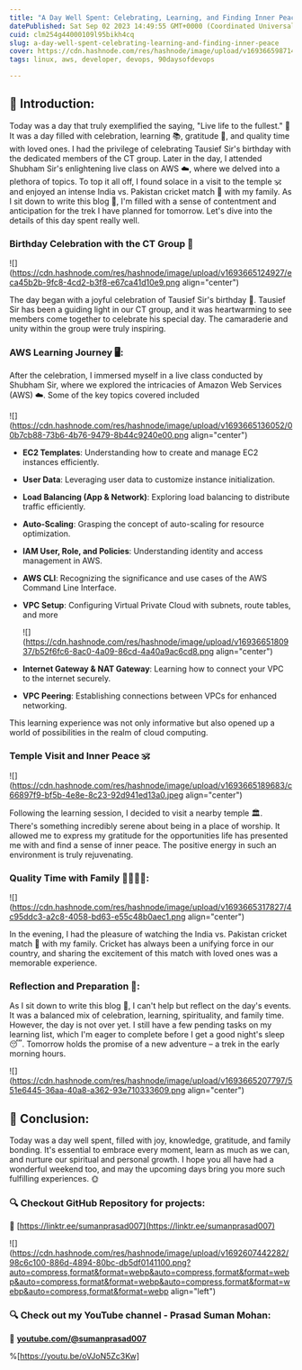 ```yaml
---
title: "A Day Well Spent: Celebrating, Learning, and Finding Inner Peace 🎉📚🙏"
datePublished: Sat Sep 02 2023 14:49:55 GMT+0000 (Coordinated Universal Time)
cuid: clm254g44000109l95bikh4cq
slug: a-day-well-spent-celebrating-learning-and-finding-inner-peace
cover: https://cdn.hashnode.com/res/hashnode/image/upload/v1693665987145/e1eabc2a-3d5e-42e2-9ca5-249328168427.png
tags: linux, aws, developer, devops, 90daysofdevops

---
```


## 📍 Introduction:

Today was a day that truly exemplified the saying, "Live life to the fullest." 🎉 It was a day filled with celebration, learning 📚, gratitude 🙏, and quality time with loved ones. I had the privilege of celebrating Tausief Sir's birthday with the dedicated members of the CT group. Later in the day, I attended Shubham Sir's enlightening live class on AWS ☁️, where we delved into a plethora of topics. To top it all off, I found solace in a visit to the temple 🕉️ and enjoyed an intense India vs. Pakistan cricket match 🏏 with my family. As I sit down to write this blog 📝, I'm filled with a sense of contentment and anticipation for the trek I have planned for tomorrow. Let's dive into the details of this day spent really well.

### **Birthday Celebration with the CT Group** 🎂

![](https://cdn.hashnode.com/res/hashnode/image/upload/v1693665124927/eca45b2b-9fc8-4cd2-b3f8-e67ca41d10e9.png align="center")

The day began with a joyful celebration of Tausief Sir's birthday 🎈. Tausief Sir has been a guiding light in our CT group, and it was heartwarming to see members come together to celebrate his special day. The camaraderie and unity within the group were truly inspiring.

### **AWS Learning Journey** 🖥️:

After the celebration, I immersed myself in a live class conducted by Shubham Sir, where we explored the intricacies of Amazon Web Services (AWS) ☁️. Some of the key topics covered included

![](https://cdn.hashnode.com/res/hashnode/image/upload/v1693665136052/00b7cb88-73b6-4b76-9479-8b44c9240e00.png align="center")

* **EC2 Templates**: Understanding how to create and manage EC2 instances efficiently.
    
* **User Data**: Leveraging user data to customize instance initialization.
    
* **Load Balancing (App & Network)**: Exploring load balancing to distribute traffic efficiently.
    
* **Auto-Scaling**: Grasping the concept of auto-scaling for resource optimization.
    
* **IAM User, Role, and Policies**: Understanding identity and access management in AWS.
    
* **AWS CLI**: Recognizing the significance and use cases of the AWS Command Line Interface.
    
* **VPC Setup**: Configuring Virtual Private Cloud with subnets, route tables, and more
    
    ![](https://cdn.hashnode.com/res/hashnode/image/upload/v1693665180937/b52f6fc6-8ac0-4a09-86cd-4a40a9ac6cd8.png align="center")
    
* **Internet Gateway & NAT Gateway**: Learning how to connect your VPC to the internet securely.
    
* **VPC Peering**: Establishing connections between VPCs for enhanced networking.
    

This learning experience was not only informative but also opened up a world of possibilities in the realm of cloud computing.

### **Temple Visit and Inner Peace** 🕉️

![](https://cdn.hashnode.com/res/hashnode/image/upload/v1693665189683/c66897f9-bf5b-4e8e-8c23-92d941ed13a0.jpeg align="center")

Following the learning session, I decided to visit a nearby temple 🏛️. There's something incredibly serene about being in a place of worship. It allowed me to express my gratitude for the opportunities life has presented me with and find a sense of inner peace. The positive energy in such an environment is truly rejuvenating.

### **Quality Time with Family** 👨‍👩‍👧‍👦:

![](https://cdn.hashnode.com/res/hashnode/image/upload/v1693665317827/4c95ddc3-a2c8-4058-bd63-e55c48b0aec1.png align="center")

In the evening, I had the pleasure of watching the India vs. Pakistan cricket match 🏏 with my family. Cricket has always been a unifying force in our country, and sharing the excitement of this match with loved ones was a memorable experience.

### **Reflection and Preparation** 🤔:

As I sit down to write this blog 📝, I can't help but reflect on the day's events. It was a balanced mix of celebration, learning, spirituality, and family time. However, the day is not over yet. I still have a few pending tasks on my learning list, which I'm eager to complete before I get a good night's sleep 😴. Tomorrow holds the promise of a new adventure – a trek in the early morning hours.

![](https://cdn.hashnode.com/res/hashnode/image/upload/v1693665207797/551e6445-36aa-40a8-a362-93e710333609.png align="center")

## 📍 Conclusion:

Today was a day well spent, filled with joy, knowledge, gratitude, and family bonding. It's essential to embrace every moment, learn as much as we can, and nurture our spiritual and personal growth. I hope you all have had a wonderful weekend too, and may the upcoming days bring you more such fulfilling experiences. 🌞

### **🔍 Checkout GitHub Repository for projects:**

**🔗** [https://linktr.ee/sumanprasad007](https://linktr.ee/sumanprasad007)

![](https://cdn.hashnode.com/res/hashnode/image/upload/v1692607442282/98c6c100-886d-4894-80bc-db5df0141100.png?auto=compress,format&format=webp&auto=compress,format&format=webp&auto=compress,format&format=webp&auto=compress,format&format=webp&auto=compress,format&format=webp align="left")

### **🔍 Check out my YouTube channel - Prasad Suman Mohan:**

🔗 [**youtube.com/@sumanprasad007**](http://youtube.com/@sumanprasad007)

%[https://youtu.be/oVJoN5Zc3Kw]